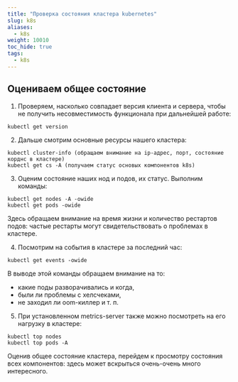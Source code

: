 ```yaml
---
title: "Проверка состояния кластера kubernetes"
slug: k8s
aliases:
  - k8s
weight: 10010
toc_hide: true
tags:
  - k8s
---
```


## Оцениваем общее состояние

1. Проверяем, насколько совпадает версия клиента и сервера, чтобы не получить несовместимость функционала при дальнейшей работе:

```
kubectl get version
```
2. Дальше смотрим основные ресурсы нашего кластера:

```
kubectl cluster-info (обращаем внимание на ip-адрес, порт, состояние корднс в кластере)
kubectl get cs -A (получаем статус основых компонентов k8s)
```

3. Оценим состояние наших нод и подов, их статус. Выполним команды:

```
kubectl get nodes -A -owide
kubectl get pods -owide
```
Здесь обращаем внимание на время жизни и количество рестартов подов: частые рестарты могут свидетельствовать о проблемах в кластере.

4. Посмотрим на события в кластере за последний час:

```
kubectl get events -owide
```
В выводе этой команды обращаем внимание на то:
- какие поды разворачивались и когда,
- были ли проблемы с хелсчеками,
- не заходил ли oom-киллер и т. п.

5. При установленном metrics-server также можно посмотреть на его нагрузку в кластере:

```
kubectl top nodes
kubectl top pods -A
```
Оценив общее состояние кластера, перейдем к просмотру состояния всех компонентов: здесь может вскрыться очень-очень много интересного.






